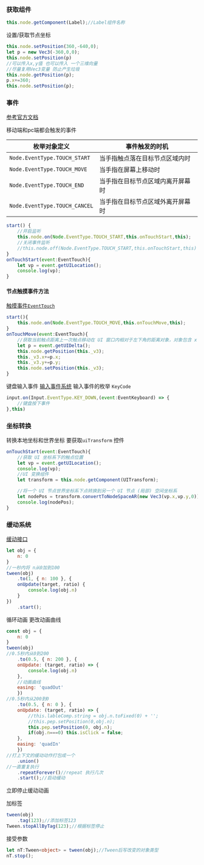 ### 获取组件

```js
this.node.getComponent(Label);//Label组件名称
```

设置/获取节点坐标

```js
this.node.setPosition(360,-640,0);
let p = new Vec3(-360,0,0);
this.node.setPosition(p)
//可以传入x,y值 也可以传入 一个三维向量
//尽量复用Vec3变量 防止产生垃圾
this.node.getPosition(p);
p.x+=360;
this.node.setPosition(p);
```

### 事件

[参考官方文档](https://docs.cocos.com/creator/manual/zh/engine/event/event-node.html) 

移动端和pc端都会触发的事件

| 枚举对象定义                  | 事件触发的时机                   |
| ----------------------------- | -------------------------------- |
| `Node.EventType.TOUCH_START ` | 当手指触点落在目标节点区域内时   |
| `Node.EventType.TOUCH_MOVE`   | 当手指在屏幕上移动时             |
| `Node.EventType.TOUCH_END`    | 当手指在目标节点区域内离开屏幕时 |
| `Node.EventType.TOUCH_CANCEL` | 当手指在目标节点区域外离开屏幕时 |

```js
start() {
    //开启监听
    this.node.on(Node.EventType.TOUCH_START,this.onTouchStart,this);
    //关闭事件监听
    //this.node.off(Node.EventType.TOUCH_START,this.onTouchStart,this)
}
onTouchStart(event:EventTouch){
    let vp = event.getUILocation();
    console.log(vp);
}
```

#### 节点触摸事件方法

[触摸事件`EventTouch`](https://docs.cocos.com/creator/manual/zh/engine/event/event-api.html#%E8%8A%82%E7%82%B9%E8%A7%A6%E6%91%B8%E4%BA%8B%E4%BB%B6-api) 

```js
start(){
    this.node.on(Node.EventType.TOUCH_MOVE,this.onTouchMove,this);
}
onTouchMove(event:EventTouch){
    //获取当前触点距离上一次触点移动在 UI 窗口内相对于左下角的距离对象，对象包含 x 和 y 属性
    let p = event.getUIDelta();
    this.node.getPosition(this._v3);
    this._v3.x+=p.x;
    this._v3.y+=p.y;
    this.node.setPosition(this._v3);
}
```

键盘输入事件
[输入事件系统](https://docs.cocos.com/creator/manual/zh/engine/event/event-input.html) 
输入事件的枚举
`KeyCode` 

```js
input.on(Input.EventType.KEY_DOWN,(event:EventKeyboard) => {
    //键盘按下事件
},this)
```



### 坐标转换

转换本地坐标和世界坐标
要获取`uiTransform` 控件

```js
onTouchStart(event:EventTouch){
    //获取 UI 坐标系下的触点位置
    let vp = event.getUILocation();
    console.log(vp);
    //UI 变换组件
    let transform = this.node.getComponent(UITransform);

    //将一个 UI 节点世界坐标系下点转换到另一个 UI 节点 (局部) 空间坐标系
    let nodePos = transform.convertToNodeSpaceAR(new Vec3(vp.x,vp.y,0));
    console.log(nodePos);
}
```

### 缓动系统

[缓动接口](https://docs.cocos.com/creator/manual/zh/tween/tween-interface.html) 

```js
let obj = {
    n: 0
}
//一秒内将 n从0加到100
tween(obj)
    .to(1, { n: 100 }, {
    onUpdate(target, ratio) {
        console.log(obj.n)
    }
})
    .start();
```

循环动画
更改动画曲线

```js
const obj = {
    n: 0
}
tween(obj)
//0.5秒内从0到200
    .to(0.5, { n: 200 }, {
    onUpdate: (target, ratio) => {
        console.log(obj.n)
    },
    //动画曲线
    easing: 'quadOut'
	})
//0.5秒内从200到0
    .to(0.5, { n: 0 }, {
    onUpdate: (target, ratio) => {
        //this.lableComp.string = obj.n.toFixed(0) + '';
        //this.pep.setPosition(0,obj.n);
        this.pep.setPosition(0, obj.n);
        if(obj.n===0) this.isClick = false;
    },
    easing: 'quadIn'
	})
//打上下文的缓动动作打包成一个
    .union()
//一直重复执行
	.repeatForever()//repeat 执行几次
    .start();//启动缓动
```

立即停止缓动动画

加标签

```js
tween(obj)
    .tag(123);//添加标签123
Tween.stopAllByTag(123);//根据标签停止
```

接受参数

```typescript
let nT:Tween<object> = tween(obj);//Tween后写改变的对象类型
nT.stop();
```

